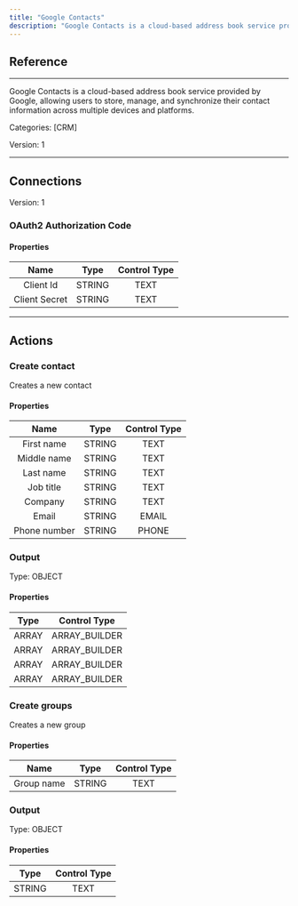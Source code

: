 ```yaml
---
title: "Google Contacts"
description: "Google Contacts is a cloud-based address book service provided by Google, allowing users to store, manage, and synchronize their contact information across multiple devices and platforms."
---
```

## Reference
<hr />

Google Contacts is a cloud-based address book service provided by Google, allowing users to store, manage, and synchronize their contact information across multiple devices and platforms.

Categories: [CRM]

Version: 1

<hr />



## Connections

Version: 1


### OAuth2 Authorization Code

#### Properties

|      Name      |     Type     |     Control Type     |
|:--------------:|:------------:|:--------------------:|
| Client Id | STRING | TEXT  |
| Client Secret | STRING | TEXT  |





<hr />





## Actions


### Create contact
Creates a new contact

#### Properties

|      Name      |     Type     |     Control Type     |
|:--------------:|:------------:|:--------------------:|
| First name | STRING | TEXT  |
| Middle name | STRING | TEXT  |
| Last name | STRING | TEXT  |
| Job title | STRING | TEXT  |
| Company | STRING | TEXT  |
| Email | STRING | EMAIL  |
| Phone number | STRING | PHONE  |


### Output



Type: OBJECT

#### Properties

|     Type     |     Control Type     |
|:------------:|:--------------------:|
| ARRAY | ARRAY_BUILDER  |
| ARRAY | ARRAY_BUILDER  |
| ARRAY | ARRAY_BUILDER  |
| ARRAY | ARRAY_BUILDER  |





### Create groups
Creates a new group

#### Properties

|      Name      |     Type     |     Control Type     |
|:--------------:|:------------:|:--------------------:|
| Group name | STRING | TEXT  |


### Output



Type: OBJECT

#### Properties

|     Type     |     Control Type     |
|:------------:|:--------------------:|
| STRING | TEXT  |





